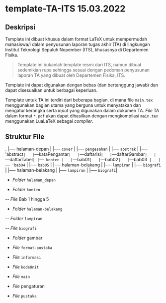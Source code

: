 # template-TA-ITS 15.03.2022

## Deskripsi

Template ini dibuat khusus dalam format LaTeX untuk mempermudah mahasiswa/i 
dalam penyusunan laporan tugas akhir (TA) di lingkungan Institut Teknologi
Sepuluh Nopember (ITS), khususnya di Departemen Fisika.

> Template ini bukanlah template resmi dari ITS, namun dibuat sedemikian rupa
sehingga sesuai dengan pedoman penyusunan laporan TA yang dibuat oleh
Departemen Fisika, ITS.

Template ini dapat digunakan dengan bebas (dan bertanggung jawab) dan dapat 
disesuaikan untuk berbagai keperluan.

Template untuk TA ini terdiri dari beberapa bagian, di mana file `main.tex`
menggunakan bagian utama yang berguna untuk menyatakan dan mengatur kerangka
serta *input* yang digunakan dalam dokumen TA. *File* TA dalam format `*.pdf`
akan dapat dihasilkan dengan mengkompilasi `main.tex` menggunakan LuaLaTeX
sebagai *compiler*.

## Struktur File
.
|── halaman-depan
|   |── `cover`
|   |── `pengesahan`
|   |── `abstrak`
|   |── 'abstract`
|   |── `kataPengantar`
|   |── `daftarIsi`
|   |── `daftarGambar`
|   |── `daftarTabel`
|
|── konten
|   |── `bab01`
|   |── `bab02`
|   |── `bab03`
|   |── 'bab04`
|   |── `bab05`
| 
|── halaman-belakang
|   |── `lampiran`
|   |── `biografi`
|
|── halaman-belakang
|   |── `lampiran`
|   |── `biografi`|

- *Folder* `halaman_depan`


- *Folder* `konten`

-- *File* Bab 1 hingga 5

- *Folder* `halaman-belakang`

-- *Folder* `lampiran`

-- *File* `biografi`

- *Folder* gambar

- *File* `format-pustaka`

- *File* `informasi`

- *File* `kodeUnit`

- *File* `main`

- *File* pengaturan

- *File* `pustaka`

